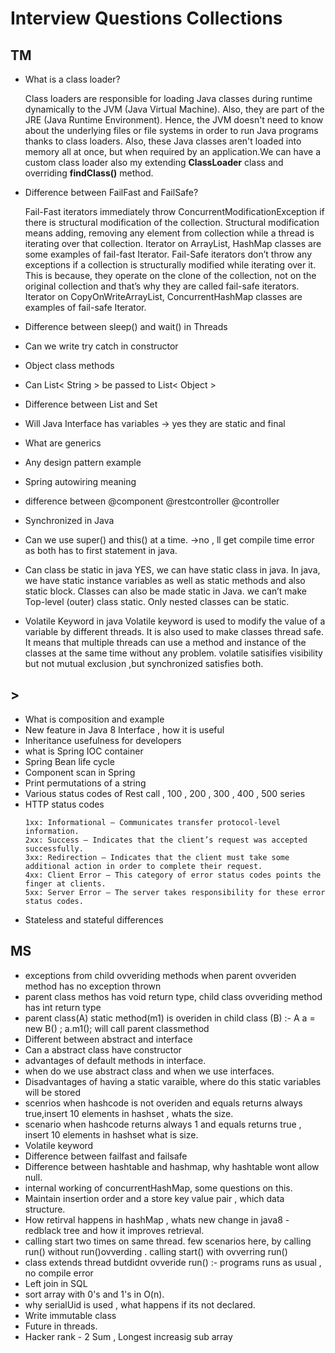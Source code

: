 # Interview Questions Collections

## TM

- What is a class loader?

  Class loaders are responsible for loading Java classes during runtime dynamically to the JVM (Java Virtual Machine). Also, they are part of the JRE (Java Runtime Environment). Hence, the JVM doesn't need to know about the underlying files or file systems in order to run Java programs thanks to class loaders.
  Also, these Java classes aren't loaded into memory all at once, but when required by an application.We can have a custom class loader also my extending **ClassLoader** class and overriding **findClass()** method.
  
- Difference between FailFast and FailSafe?

  Fail-Fast iterators immediately throw ConcurrentModificationException if there is structural modification of the collection. Structural modification means adding, removing any element from collection while a thread is iterating over that collection. 
  Iterator on ArrayList, HashMap classes are some examples of fail-fast Iterator.
  Fail-Safe iterators don’t throw any exceptions if a collection is structurally modified while iterating over it. 
  This is because, they operate on the clone of the collection, not on the original collection and that’s why they are called fail-safe iterators. Iterator on CopyOnWriteArrayList, ConcurrentHashMap classes are examples of fail-safe Iterator.

- Difference between sleep() and wait() in Threads
  
- Can we write try catch in constructor
- Object class methods
- Can List< String > be passed to List< Object >
- Difference between List and Set
- Will Java Interface has variables -> yes they are static and final
- What are generics
- Any design pattern example
- Spring autowiring meaning
- difference between @component @restcontroller @controller
- Synchronized in Java
- Can we use super() and this() at a time. ->no , ll get compile time error as both has to first statement in java.
- Can class be static in java
  YES, we can have static class in java. In java, we have static instance variables as well as static methods and also static block. 
  Classes can also be made static in Java. we can’t make Top-level (outer) class static. Only nested classes can be static. 
  
- Volatile Keyword in java 
  Volatile keyword is used to modify the value of a variable by different threads. It is also used to make classes thread safe. 
  It means that multiple threads can use a method and instance of the classes at the same time without any problem.
  <additional> volatile satisifies visibility but not mutual exclusion ,but synchronized satisfies both.
    
 ## >
- What is composition and example
- New feature in Java 8 Interface , how it is useful
- Inheritance usefulness for developers
- what is Spring IOC container
- Spring Bean life cycle
- Component scan in Spring
- Print permutations of a string
- Various status codes of Rest call , 100 , 200 , 300 , 400 , 500 series
- HTTP status codes 
  ````
  1xx: Informational – Communicates transfer protocol-level information.
  2xx: Success – Indicates that the client’s request was accepted successfully.
  3xx: Redirection – Indicates that the client must take some additional action in order to complete their request.
  4xx: Client Error – This category of error status codes points the finger at clients.
  5xx: Server Error – The server takes responsibility for these error status codes.
  ````
- Stateless and stateful differences
  
## MS
- exceptions from child ovveriding methods when parent ovveriden method has no exception thrown
- parent class methos has void return type, child class ovveriding method has int return type
- parent class(A) static method(m1) is overiden in child class (B) :- A a = new B() ; a.m1(); will call parent classmethod
- Different between abstract and interface
- Can a abstract class have constructor 
- advantages of default methods in interface.
- when do we use abstract class and when we use interfaces.
- Disadvantages of having a static varaible, where do this static variables will be stored
- scenrios when hashcode is not overiden and equals returns always true,insert 10 elements in hashset , whats the size.
- scenario when hashcode returns always 1 and equals returns true , insert 10 elements in hashset  what is size.
- Volatile keyword
- Difference between failfast and failsafe
- Difference between hashtable and hashmap, why hashtable wont allow null.
- internal working of concurrentHashMap, some questions on this.
- Maintain insertion order and a store key value pair , which data structure.
- How retirval happens in hashMap , whats new change in java8 - redblack tree and how it improves retrieval.
- calling start two times on same thread. few scenarios here, by calling run() without run()ovverding . calling start() with ovverring run()
- class extends thread butdidnt ovveride run() :- programs runs as usual , no compile error
- Left join in SQL
- sort array with 0's and 1's in O(n).
- why serialUid is used , what happens if its not declared.
- Write immutable class
- Future in threads.
- Hacker rank - 2 Sum , Longest increasig sub array 

